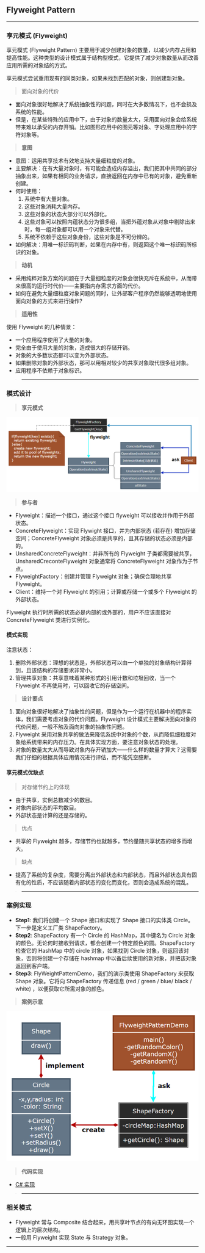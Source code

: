 ## Flyweight Pattern

---
### 享元模式 (Flyweight)

享元模式 (Flyweight Pattern) 主要用于减少创建对象的数量，以减少内存占用和提高性能。这种类型的设计模式属于结构型模式，它提供了减少对象数量从而改善应用所需的对象结的方式。

享元模式尝试重用现有的同类对象，如果未找到匹配的对象，则创建新对象。

> 面向对象的代价

- 面向对象很好地解决了系统抽象性的问题，同时在大多数情况下，也不会损及系统的性能。
- 但是，在某些特殊的应用中下，由于对象的数量太大，采用面向对象会给系统带来难以承受的内存开销。比如图形应用中的图元等对象、字处理应用中的字符对象等。

> **意图**

- 意图：运用共享技术有效地支持大量细粒度的对象。
- 主要解决：在有大量对象时，有可能会造成内存溢出，我们把其中共同的部分抽象出来，如果有相同的业务请求，直接返回在内存中已有的对象，避免重新创建。
- 何时使用： 
  1. 系统中有大量对象。
  2. 这些对象消耗大量内存。
  3. 这些对象的状态大部分可以外部化。
  4. 这些对象可以按照内蕴状态分为很多组，当把外蕴对象从对象中剔除出来时，每一组对象都可以用一个对象来代替。 
  5. 系统不依赖于这些对象身份，这些对象是不可分辨的。
- 如何解决：用唯一标识码判断，如果在内存中有，则返回这个唯一标识码所标识的对象。

> **动机**

- 采用纯粹对象方案的问题在于大量细粒度的对象会很快充斥在系统中，从而带来很高的运行时代价——主要指内存需求方面的代价。
- 如何在避免大量细粒度对象问题的同时，让外部客户程序仍然能够透明地使用面向对象的方式来进行操作?

> **适用性**

使用 Flyweight 的几种情景：
- 一个应用程序使用了大量的对象。
- 完全由于使用大量的对象，造成很大的存储开销。
- 对象的大多数状态都可以变为外部状态。
- 如果删除对象的外部状态，那可以用相对较少的共享对象取代很多组对象。
- 应用程序不依赖于对象标识。

>---
### 模式设计

> **享元模式**

  ![享元模式](img/享元模式设计.png)

> **参与者**

- Flyweight：描述一个接口，通过这个接口 flyweight 可以接收并作用于外部状态。
- ConcreteFlyweight：实现 Flywight 接口，并为内部状态 (若存在) 增加存储空间；ConcreteFlyweight 对象必须是共享的，且其存储的状态必须是内部的。
- UnsharedConcreteFlyweight：并非所有的 Flyweight 子类都需要被共享，UnsharedCreconteFlyweight 对象通常将 ConcreteFlyweight 对象作为子节点。
- FlyweightFactory：创建并管理 Flyweight 对象；确保合理地共享 Flyweight。
- Client：维持一个对 Flyweight 的引用；计算或存储一个或多个 Flyweight 的外部状态。

Flyweight 执行时所需的状态必是内部的或外部的，用户不应该直接对 ConcreteFlyweight 类进行实例化。

#### 模式实现

注意状态：
1. 删除外部状态：理想的状态是，外部状态可以由一个单独的对象结构计算得到，且该结构的存储要求非常小。
2. 管理共享对象：共享意味着某种形式的引用计数和垃圾回收，当一个 Flyweight 不再使用时，可以回收它的存储空间。

> **设计要点**

1. 面向对象很好地解决了抽象性的问题，但是作为一个运行在机器中的程序实体，我们需要考虑对象的代价问题。Flyweight 设计模式主要解决面向对象的代价问题，一般不触及面向对象的抽象性问题。
2. Flyweight 采用对象共享的做法来降低系统中对象的个数，从而降低细粒度对象给系统带来的内存压力。在具体实现方面，要注意对象状态的处理。
3. 对象的数量太大从而导致对象内存开销加大——什么样的数量才算大？这需要我们仔细的根据具体应用情况进行评估，而不能凭空臆断。

#### 享元模式优缺点

> 对存储节约上的体现

- 由于共享，实例总数减少的数目。
- 对象内部状态的平均数目。
- 外部状态是计算的还是存储的。

> 优点

- 共享的 Flyweight 越多，存储节约也就越多，节约量随共享状态的增多而增大。

> 缺点

- 提高了系统的复杂度，需要分离出外部状态和内部状态，而且外部状态具有固有化的性质，不应该随着内部状态的变化而变化，否则会造成系统的混乱。

>---
### 案例实现

- **Step1**: 我们将创建一个 Shape 接口和实现了 Shape 接口的实体类 Circle。下一步是定义工厂类 ShapeFactory。
- **Step2**: ShapeFactory 有一个 Circle 的 HashMap，其中键名为 Circle 对象的颜色。无论何时接收到请求，都会创建一个特定颜色的圆。ShapeFactory 检查它的 HashMap 中的 circle 对象，如果找到 Circle 对象，则返回该对象，否则将创建一个存储在 hashmap 中以备后续使用的新对象，并把该对象返回到客户端。
- **Step3**: FlyWeightPatternDemo，我们的演示类使用 ShapeFactory 来获取 Shape 对象。它将向 ShapeFactory 传递信息 (red / green / blue/ black / white) ，以便获取它所需对象的颜色。

> **案例示意**

  ![案例](img/享元模式案例.png)

> **代码实现**

- [C# 实现](../../CodeDemo/DesignPatterns%20For%20CSharp/Structural%20Patterns/Flyweight/Flyweight.cs)

>---
### 相关模式

- Flyweight 常与 Composite 结合起来，用共享叶节点的有向无环图实现一个逻辑上的层次结构。
- 一般用 Flyweight 实现 State 与 Strategy 对象。

---